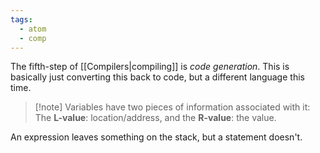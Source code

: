 ```yaml
---
tags:
  - atom
  - comp
---
```

The fifth-step of [[Compilers|compiling]] is *code generation*. This is basically just converting this back to code, but a different language this time.

> [!note] Variables have two pieces of information associated with it:
 >The **L-value**: location/address, and the **R-value**: the value.

An expression leaves something on the stack, but a statement doesn't.